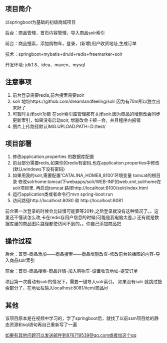 ## 项目简介

以springboot为基础的初级商城项目

后台：商品管理，首页内容管理，导入商品solr索引

前台：商品搜索，添加购物车，登录，(新增)用户收货地址,生成订单

技术：springboot+mybatis+druid+redis+freemarker+solr

开发环境: jdk1.8、idea、maven、mysql

## 注意事项
1.	前台登录需要redis,前台搜索需要solr
2.	solr 地址https://github.com/dreamlandfeeling/solr 因为有70m所以独立出来好了
3.	可暂时关闭solr功能  在solr索引库管理那有关闭solr.因为商品的增删改会同步更新索引，如果没有启动solr,
增删改会卡顿一会，并且程序内报错
4.	图片上传路径默认IMG.UPLOAD.PATH=D:/test/


## 项目部署
1.	修改application.properties 的数据库配置
2.	前台部分需要redis,如果你的redis有密码,也在application.properties中修改(默认windows下没有密码)
3.  如果用我的solr,需要配置'CATALINA_HOME8_8100'环境变量 tomcat的根目录
修改solrhome:tomcat下webapps/solr/WEB-INF的web.xml,solrhome在solr项目里.
再启动tomcat 路径http://localhost:8100/solr/index.html
4.	运行application类或者命令行mvn spring-boot:run
5.	访问路径http://localhost:8080 和 http://localhost:8081

前台第一次登录的时候会比较慢可能要等20秒,之后登录就没有这种情况了。。这里还不懂该怎么改,卡在redis存用户信息的时候(可能是我电脑太差。)
还有就是数据库里的商品图片路径都使访问不到的。。你自己添加商品把

## 操作过程
后台：首页-商品添加——商品搜索——商品增删改查-修改前台轮播图的内容-导入商品solr索引

前台：首页-商品搜索-商品详情-加入购物车-设置收货地址-提交订单

项目第一次启动有solr的情况下，需要一键导入solr索引。
如果没有solr 就跳过搜索部分了，在地址栏输入localhost:8081/item/商品id
## 其他
该项目原本是在视频中学习的，学了springboot后，就找了以前ssm项目给的静态资源和sql语句再自己重新写了一遍

如果有其他问题可以发送邮件到876719539@qq.com或者加这个qq